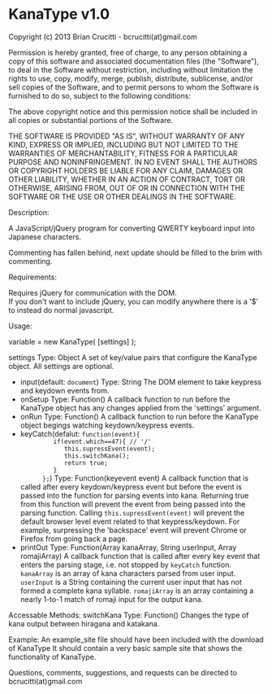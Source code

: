 KanaType v1.0
========
Copyright (c) 2013 Brian Crucitti - bcrucitti(at)gmail.com

Permission is hereby granted, free of charge, to any person obtaining a copy of 
this software and associated documentation files (the "Software"), to deal in 
the Software without restriction, including without limitation the rights to use,
copy, modify, merge, publish, distribute, sublicense, and/or sell copies of the 
Software, and to permit persons to whom the Software is furnished to do so, 
subject to the following conditions:

The above copyright notice and this permission notice shall be included in all 
copies or substantial portions of the Software.

THE SOFTWARE IS PROVIDED "AS IS", WITHOUT WARRANTY OF ANY KIND, EXPRESS OR 
IMPLIED, INCLUDING BUT NOT LIMITED TO THE WARRANTIES OF MERCHANTABILITY, 
FITNESS FOR A PARTICULAR PURPOSE AND NONINFRINGEMENT. IN NO EVENT SHALL THE 
AUTHORS OR COPYRIGHT HOLDERS BE LIABLE FOR ANY CLAIM, DAMAGES OR OTHER LIABILITY, 
WHETHER IN AN ACTION OF CONTRACT, TORT OR OTHERWISE, ARISING FROM, OUT OF OR IN 
CONNECTION WITH THE SOFTWARE OR THE USE OR OTHER DEALINGS IN THE SOFTWARE.

Description:

A JavaScript/jQuery program for converting QWERTY keyboard input into Japanese characters.

Commenting has fallen behind, next update should be filled to the brim with commenting.


Requirements:

Requires jQuery for communication with the DOM.  
   If you don't want to include jQuery, you can modify anywhere there is a '$' to instead do normal javascript.

  
  
Usage:

variable = new KanaType( [settings] );

settings
   Type: Object
   A set of key/value pairs that configure the KanaType object. All settings are optional.
   <ul>
   <li>input(default: <code>document</code>)
   Type: String
   The DOM element to take keypress and keydown events from.</li>
   
   <li>onSetup
   Type: Function()
   A callback function to run before the KanaType object has any changes applied from the 'settings' argument.</li>
   
   <li>onRun
   Type: Function()
   A callback function to run before the KanaType object begings watching keydown/keypress events.</li>
   
   <li>keyCatch(defalut: 
      <code>function(event){
         if(event.which==47){ // '/'
            this.supressEvent(event);
            this.switchKana();
            return true;
         }
      };</code>)
   Type: Function(keyevent event)
   A callback function that is called after every keydown/keypress event but before the event is passed into the function for parsing events into kana.
   Returning true from this function will prevent the event from being passed into the parsing function.
   Calling <code>this.supressEvent(event)</code> will prevent the default browser level event related to that keypress/keydown.  For example, surpressing the 'backspace' event will prevent Chrome or Firefox from going back a page.</li>
   
   <li>printOut
   Type: Function(Array kanaArray, String userInput, Array romajiArray)
   A callback function that is called after every key event that enters the parsing stage, i.e. not stopped by <code>keyCatch</code> function.
   <code>kanaArray</code> is an array of kana characters parsed from user input.
   <code>userInput</code> is a String containing the current user input that has not formed a complete kana syllable.
   <code>romajiArray</code> is an array containing a nearly 1-to-1 match of romaji input for the output kana.</li>
</ul>



Accessable Methods:
switchKana
Type: Function()
Changes the type of kana output between hiragana and katakana.




Example:
An example_site file should have been included with the download of KanaType
It should contain a very basic sample site that shows the functionality of KanaType.

</code><script type="text/javascript" >
$("document").ready(function(){

$("#inpt").focus();

kt = new KanaType({
   input:'#inpt',
   keyCatch : function(event){
      if(event.which==32){ //spacebar
         return true;
      }
      if(event.which==13){ //enter
         return true;
      }
      if(event.which==47){ // '/'
         this.switchKana();
         return true;
      }
   },
   printOut : function(kanaArray, userInput, romajiArray){
      var t = this;
      output = kanaArray.join("")+userInput;
      $(t.input).val(output);
   }
});

});
</script></code>



Questions, comments, suggestions, and requests can be directed to bcrucitti(at)gmail.com